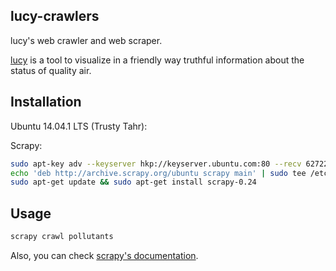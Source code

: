 ## lucy-crawlers

lucy's web crawler and web scraper.

[lucy](https://github.com/chirakiru/lucy "Code repository") is a tool to visualize in a friendly way truthful information about the status of quality air.

## Installation

Ubuntu 14.04.1 LTS (Trusty Tahr):

Scrapy:

```bash
sudo apt-key adv --keyserver hkp://keyserver.ubuntu.com:80 --recv 627220E7
echo 'deb http://archive.scrapy.org/ubuntu scrapy main' | sudo tee /etc/apt/sources.list.d/scrapy.list
sudo apt-get update && sudo apt-get install scrapy-0.24
```

## Usage

```bash
scrapy crawl pollutants
```

Also, you can check [scrapy's documentation](http://doc.scrapy.org/en/latest/index.html).
